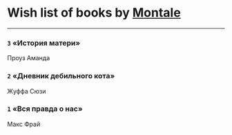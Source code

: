 # Wish list of books by [Montale](http://vk.com/id224219704)
---


### `3` «История матери»
Проуз Аманда

### `2` «Дневник дебильного кота»
Жуффа Сюзи

### `1` «Вся правда о нас»
Макс Фрай

